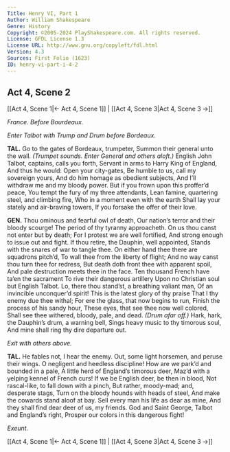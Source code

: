 ```yaml
---
Title: Henry VI, Part 1
Author: William Shakespeare
Genre: History
Copyright: ©2005-2024 PlayShakespeare.com. All rights reserved.
License: GFDL License 1.3
License URL: http://www.gnu.org/copyleft/fdl.html
Version: 4.3
Sources: First Folio (1623)
ID: henry-vi-part-i-4-2
---
```


## Act 4, Scene 2
[[Act 4, Scene 1|← Act 4, Scene 1]] | [[Act 4, Scene 3|Act 4, Scene 3 →]]

*France. Before Bourdeaux.*

*Enter Talbot with Trump and Drum before Bordeaux.*

**TAL.**
Go to the gates of Bordeaux, trumpeter,
Summon their general unto the wall.
*(Trumpet sounds. Enter General and others aloft.)*
English John Talbot, captains, calls you forth,
Servant in arms to Harry King of England,
And thus he would: Open your city-gates,
Be humble to us, call my sovereign yours,
And do him homage as obedient subjects,
And I’ll withdraw me and my bloody power.
But if you frown upon this proffer’d peace,
You tempt the fury of my three attendants,
Lean famine, quartering steel, and climbing fire,
Who in a moment even with the earth
Shall lay your stately and air-braving towers,
If you forsake the offer of their love.

**GEN.**
Thou ominous and fearful owl of death,
Our nation’s terror and their bloody scourge!
The period of thy tyranny approacheth.
On us thou canst not enter but by death;
For I protest we are well fortified,
And strong enough to issue out and fight.
If thou retire, the Dauphin, well appointed,
Stands with the snares of war to tangle thee.
On either hand thee there are squadrons pitch’d,
To wall thee from the liberty of flight;
And no way canst thou turn thee for redress,
But death doth front thee with apparent spoil,
And pale destruction meets thee in the face.
Ten thousand French have ta’en the sacrament
To rive their dangerous artillery
Upon no Christian soul but English Talbot.
Lo, there thou stand’st, a breathing valiant man,
Of an invincible unconquer’d spirit!
This is the latest glory of thy praise
That I thy enemy due thee withal;
For ere the glass, that now begins to run,
Finish the process of his sandy hour,
These eyes, that see thee now well colored,
Shall see thee withered, bloody, pale, and dead.
*(Drum afar off.)*
Hark, hark, the Dauphin’s drum, a warning bell,
Sings heavy music to thy timorous soul,
And mine shall ring thy dire departure out.

*Exit with others above.*

**TAL.**
He fables not, I hear the enemy.
Out, some light horsemen, and peruse their wings.
O negligent and heedless discipline!
How are we park’d and bounded in a pale,
A little herd of England’s timorous deer,
Maz’d with a yelping kennel of French curs!
If we be English deer, be then in blood,
Not rascal-like, to fall down with a pinch,
But rather, moody-mad; and, desperate stags,
Turn on the bloody hounds with heads of steel,
And make the cowards stand aloof at bay.
Sell every man his life as dear as mine,
And they shall find dear deer of us, my friends.
God and Saint George, Talbot and England’s right,
Prosper our colors in this dangerous fight!

*Exeunt.*

[[Act 4, Scene 1|← Act 4, Scene 1]] | [[Act 4, Scene 3|Act 4, Scene 3 →]]
